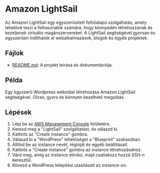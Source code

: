# Amazon LightSail

Az Amazon LightSail egy egyszerűsített felhőalapú szolgáltatás, amely lehetővé teszi a felhasználók számára, hogy könnyedén létrehozzanak és kezeljenek virtuális magánszervereket. A LightSail segítségével gyorsan és egyszerűen indíthatók el webalkalmazások, blogok és egyéb projektek.

## Fájlok

- [README.md](README.md): A projekt leírása és dokumentációja.

## Példa

Egy egyszerű Wordpress weboldal létrehozása Amazon LightSail segítségével. Olcsó, gyors és könnyen kezelhető megoldás.

## Lépések

1. Lépj be az [AWS Management Console](https://aws.amazon.com/console/) felületére.
2. Keresd meg a "LightSail" szolgáltatást, és válaszd ki.
3. Kattints az "Create instance" gombra.
4. Válaszd ki a "WordPress" lehetőséget a "Blueprint" szakaszban.
5. Állítsd be az instance nevét, régióját és egyéb beállításait.
6. Kattints a "Create instance" gombra az instance létrehozásához.
7. Várd meg, amíg az instance elindul, majd csatlakozz hozzá SSH-n keresztül.
8. Kövesd a WordPress telepítési utasításait az instance-on.
